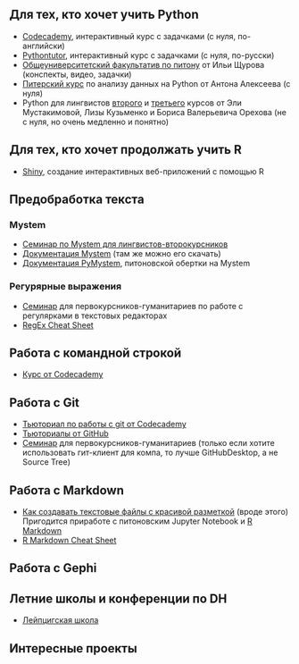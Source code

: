 ## Для тех, кто хочет учить Python
* [Codecademy](https://www.codecademy.com/learn/learn-python), интерактивный курс с задачками (с нуля, по-английски)
* [Pythontutor](http://pythontutor.ru/), интерактивный курс с задачками (с нуля, по-русски)
* [Общеуниверситетский факультатив по питону](http://math-info.hse.ru/2015-16/%D0%9F%D1%80%D0%BE%D0%B3%D1%80%D0%B0%D0%BC%D0%BC%D0%B8%D1%80%D0%BE%D0%B2%D0%B0%D0%BD%D0%B8%D0%B5_%D0%BD%D0%B0_%D1%8F%D0%B7%D1%8B%D0%BA%D0%B5_Python_%D0%B4%D0%BB%D1%8F_%D1%81%D0%B1%D0%BE%D1%80%D0%B0_%D0%B8_%D0%B0%D0%BD%D0%B0%D0%BB%D0%B8%D0%B7%D0%B0_%D0%B4%D0%B0%D0%BD%D0%BD%D1%8B%D1%85#.D0.9C.D0.B0.D1.82.D0.B5.D1.80.D0.B8.D0.B0.D0.BB.D1.8B) от Ильи Щурова (конспекты, видео, задачки)
* [Питерский курс](https://github.com/alexeyev/HSE-SPb-BigData-Python-Fall2016) по анализу данных на Python от Антона Алексеева (с нуля)
* Python для лингвистов [второго](https://github.com/elmiram/2016learnpython) и [третьего](https://github.com/elmiram/2017learnpython) курсов от Эли Мустакимовой, Лизы Кузьменко и Бориса Валерьевича Орехова (не с нуля, но очень медленно и понятно)

## Для тех, кто хочет продолжать учить R
* [Shiny](https://shiny.rstudio.com/tutorial/), создание интерактивных веб-приложений с помощью R

## Предобработка текста
### Mystem
* [Семинар по Mystem для лингвистов-второкурсников](https://github.com/ancatmara/learnpython2017/blob/master/%D0%A1%D0%B5%D0%BC%D0%B8%D0%BD%D0%B0%D1%80%D1%8B/3%20%D0%A1%D0%B5%D0%BC%D0%B8%D0%BD%D0%B0%D1%80%20-%20Mystem.md)
* [Документация Mystem](https://tech.yandex.ru/mystem/) (там же можно его скачать)
* [Документация PyMystem](https://github.com/Digsolab/pymystem3), питоновской обертки на Mystem

### Регурярные выражения 
* [Семинар](https://ancatmara.gitbooks.io/digital-literacy/content/seminar-3.html) для первокурсников-гуманитариев по работе с регулярками в текстовых редакторах 
* [RegEx Cheat Sheet](http://www.cbs.dtu.dk/courses/27610/regular-expressions-cheat-sheet-v2.pdf)

## Работа с командной строкой
* [Курс от Codecademy](https://www.codecademy.com/learn/learn-the-command-line)

## Работа с Git
* [Тьюториал по работы с git от Codecademy](https://www.codecademy.com/learn/learn-git)
* [Тьюториалы от GitHub](https://guides.github.com/)
* [Семинар](https://ancatmara.gitbooks.io/digital-literacy/content/chapter1.html) для первокурсников-гуманитариев (только если хотите использовать гит-клиент для компа, то лучше GitHubDesktop, а не Source Tree)

## Работа с Markdown 
* [Как создавать текстовые файлы с красивой разметкой](https://github.com/adam-p/markdown-here/wiki/Markdown-Cheatsheet#links) (вроде этого) Пригодится приработе с питоновским Jupyter Notebook и [R Markdown](http://rmarkdown.rstudio.com/)
* [R Markdown Cheat Sheet](https://www.rstudio.com/wp-content/uploads/2015/02/rmarkdown-cheatsheet.pdf)

## Работа с Gephi

## Летние школы и конференции по DH
* [Лейпцигская школа](http://www.culingtec.uni-leipzig.de/ESU_C_T/node/97)

## Интересные проекты
